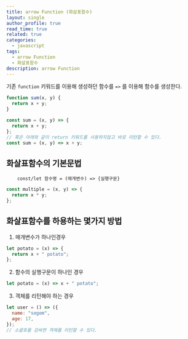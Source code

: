 ```yaml
---
title: arrow Function (화살표함수)
layout: single
author_profile: true
read_time: true
related: true
categories:
  - javascript
tags:
  - arrow Function
  - 화살표함수
description: arrow Function
---
```


기존 `function` 키워드를 이용해 생성하던 함수를 `=>` 를 이용해 함수를 생성한다.

```javascript
function sum(x, y) {
  return x + y;
}
```

```javascript
const sum = (x, y) => {
  return x + y;
};
// 혹은 아래와 같이 return 키워드를 사용하지않고 바로 리턴할 수 있다.
const sum = (x, y) => x + y;
```

## 화살표함수의 기본문법

```
    const/let 함수명 = (매개변수) => {실행구문}
```

```javascript
const multiple = (x, y) => {
  return x * y;
};
```

## 화살표함수를 하용하는 몇가지 방법

1. 매개변수가 하나인경우

```javascript
let potato = (x) => {
  return x + " potato";
};
```

2. 함수의 실행구문이 하나인 경우

```javascript
let potato = (x) => x + " potato";
```

3. 객체를 리턴해야 하는 경우

```javascript
let user = () => ({
  name: "sogom",
  age: 17,
});
// 소괄호를 감싸면 객체를 리턴할 수 있다.
```
